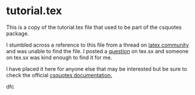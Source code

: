# tutorial.tex

This is a copy of the tutorial.tex file that used to be part of the csquotes package. 

I stumbled across a reference to this file from a thread on [latex community][ltxcom] and was unable to find the file. I posted a [question][texsxq] on tex.sx and someone on tex.sx was kind enough to find it for me. 

I have placed it here for anyone else that may be interested but be sure to check the official [csquotes documentation.][csquotes]


[csquotes]: http://www.tug.org/texlive/Contents/live/texmf-dist/doc/latex/csquotes/csquotes.pdf
[texsxq]: http://tex.stackexchange.com/q/43909/7490
[ltxcom]: http://www.latex-community.org/forum/viewtopic.php?f=44&t=5444
 

dfc

